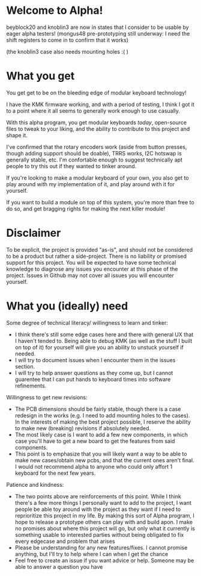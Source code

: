 # Welcome to Alpha!

beyblock20 and knoblin3 are now in states that I consider to be usable by eager alpha testers!
(mongus48 pre-prototyping still underway: I need the shift registers to come in to confirm that it works)

(the knoblin3 case also needs mounting holes :( )

# What you get
You get get to be on the bleeding edge of modular keyboard technology!

I have the KMK firmware working, and with a period of testing, I think I got it to a point where it all seems to generally work enough to use casually.

With this alpha program, you get modular keyboards _today_, open-source files to tweak to your liking, and the ability to contribute to this project and shape it. 

I've confirmed that the rotary encoders work (aside from button presses, though adding support should be doable), TRRS works, I2C hotswap is generally stable, etc.
I'm confortable enough to suggest technically apt people to try this out if they wanted to tinker around.

If you're looking to make a modular keyboard of your own, you also get to play around with my implementation of it, and play around with it for yourself.

If you want to build a module on top of this system, you're more than free to do so, and get bragging rights for making the next killer module!
  
# Disclaimer
To be explicit, the project is provided "as-is", and should not be considered to be a product but rather a side-project. There is no liability or promised support for this project. You will be expected to have some technical knowledge to diagnose any issues you encounter at this phase of the project. Issues in Github may not cover all issues you will encounter yourself.

# What you (ideally) need

Some degree of technical literacy/ willingness to learn and tinker:
- I think there's still some edge cases here and there with general UX that I haven't tended to.
Being able to debug KMK (as well as the stuff I built on top of it) for yourself will give you an ability to unstuck yourself if needed.
- I will try to document issues when I encounter them in the issues section.
- I will try to help answer questions as they come up, but I cannot guarentee that I can put hands to keyboard times into software refinements.

Willingness to get new revisions:
- The PCB dimensions should be fairly stable, though there is a case redesign in the works (e.g. I need to add mounting holes to the cases).
In the interests of making the best project possible, I reserve the ability to make new (breaking) revisions if absolutely needed.
- The most likely case is I want to add a few new components, in which case you'll have to get a new board to get the features from said components.
- This point is to emphasize that you will likely want a way to be able to make new cases/obtain new pcbs, and that the current ones aren't final. I would not recommend alpha to anyone who could only affort 1 keyboard for the next few years.

Patience and kindness:
- The two points above are reinforcements of this point. While I think there's a few more things I personally want to add to the project, I want people
be able toy around with the project as they want if I need to reprioritize this project in my life. By making this sort of Alpha program, I hope to release a prototype others can play with and build apon. I make no promises about where this project will go, but only what it currently is
something usable to interested parties without being obligated to fix every edgecase and problem that arises
- Please be understanding for any new features/fixes. I cannot promise anything, but I'll try to help where I can when I get the chance
- Feel free to create an issue if you want advice or help. Someone may be able to answer a question you have


